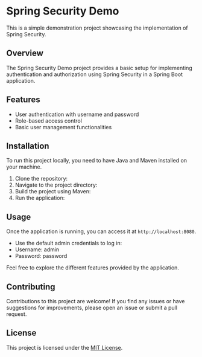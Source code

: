 # Spring Security Demo

This is a simple demonstration project showcasing the implementation of Spring Security.

## Overview

The Spring Security Demo project provides a basic setup for implementing authentication and authorization using Spring Security in a Spring Boot application.

## Features

- User authentication with username and password
- Role-based access control
- Basic user management functionalities

## Installation

To run this project locally, you need to have Java and Maven installed on your machine.

1. Clone the repository:
2. Navigate to the project directory:
3. Build the project using Maven:
4. Run the application:

## Usage

Once the application is running, you can access it at `http://localhost:8080`.

- Use the default admin credentials to log in:
- Username: admin
- Password: password

Feel free to explore the different features provided by the application.

## Contributing
Contributions to this project are welcome! If you find any issues or have suggestions for improvements, please open an issue or submit a pull request.

## License
This project is licensed under the [MIT License](LICENSE).

